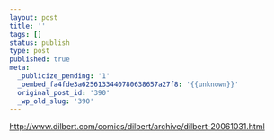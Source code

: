 ```yaml
---
layout: post
title: ''
tags: []
status: publish
type: post
published: true
meta:
  _publicize_pending: '1'
  _oembed_fa4fde3a6256133440780638657a27f8: '{{unknown}}'
  original_post_id: '390'
  _wp_old_slug: '390'
---
```

http://www.dilbert.com/comics/dilbert/archive/dilbert-20061031.html
